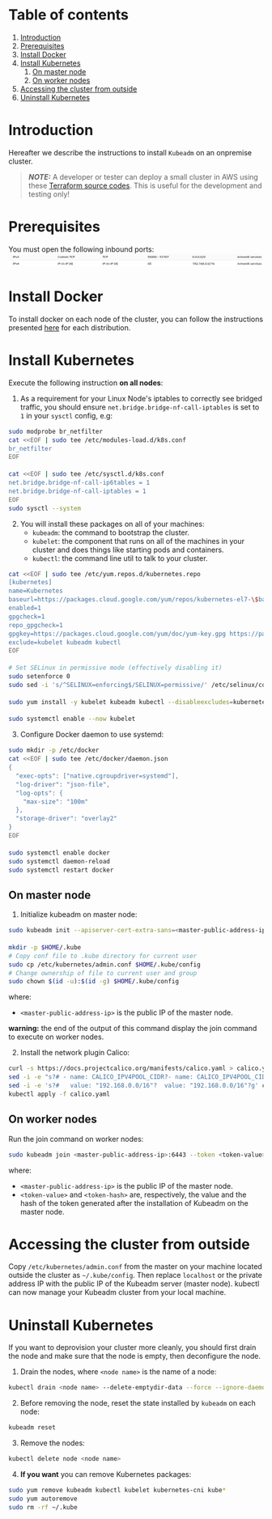 # Table of contents

1. [Introduction](#introduction)
2. [Prerequisites](#Prerequisites)
3. [Install Docker](#install-docker)
4. [Install Kubernetes](#install-kubernetes)
    1. [On master node](#on-master-node)
    2. [On worker nodes](#on-worker-nodes)
5. [Accessing the cluster from outside](#accessing-the-cluster-from-outside)
6. [Uninstall Kubernetes](#uninstall-kubernetes)

# Introduction

Hereafter we describe the instructions to install `Kubeadm` on an onpremise cluster.

> **_NOTE:_** A developer or tester can deploy a small cluster in AWS using these [Terraform source codes](../../utils/create-cluster). This is useful for the development and testing only!

# Prerequisites

You must open the following inbound ports:
![](../../utils/create-cluster/images/ports.png)

# Install Docker

To install docker on each node of the cluster, you can follow the instructions
presented [here](https://docs.docker.com/engine/install/) for each distribution.

# Install Kubernetes

Execute the following instruction **on all nodes**:

1. As a requirement for your Linux Node's iptables to correctly see bridged traffic, you should ensure
   `net.bridge.bridge-nf-call-iptables` is set to `1` in your `sysctl` config, e.g:

```bash
sudo modprobe br_netfilter
cat <<EOF | sudo tee /etc/modules-load.d/k8s.conf
br_netfilter
EOF

cat <<EOF | sudo tee /etc/sysctl.d/k8s.conf
net.bridge.bridge-nf-call-ip6tables = 1
net.bridge.bridge-nf-call-iptables = 1
EOF
sudo sysctl --system
```

2. You will install these packages on all of your machines:
    * `kubeadm`: the command to bootstrap the cluster.
    * `kubelet`: the component that runs on all of the machines in your cluster and does things like starting pods and
      containers.
    * `kubectl`: the command line util to talk to your cluster.

```bash
cat <<EOF | sudo tee /etc/yum.repos.d/kubernetes.repo
[kubernetes]
name=Kubernetes
baseurl=https://packages.cloud.google.com/yum/repos/kubernetes-el7-\$basearch
enabled=1
gpgcheck=1
repo_gpgcheck=1
gpgkey=https://packages.cloud.google.com/yum/doc/yum-key.gpg https://packages.cloud.google.com/yum/doc/rpm-package-key.gpg
exclude=kubelet kubeadm kubectl
EOF

# Set SELinux in permissive mode (effectively disabling it)
sudo setenforce 0
sudo sed -i 's/^SELINUX=enforcing$/SELINUX=permissive/' /etc/selinux/config

sudo yum install -y kubelet kubeadm kubectl --disableexcludes=kubernetes

sudo systemctl enable --now kubelet
```

3. Configure Docker daemon to use systemd:

```bash
sudo mkdir -p /etc/docker
cat <<EOF | sudo tee /etc/docker/daemon.json
{
  "exec-opts": ["native.cgroupdriver=systemd"],
  "log-driver": "json-file",
  "log-opts": {
    "max-size": "100m"
  },
  "storage-driver": "overlay2"
}
EOF

sudo systemctl enable docker
sudo systemctl daemon-reload
sudo systemctl restart docker
```

## On master node

1. Initialize kubeadm on master node:

```bash
sudo kubeadm init --apiserver-cert-extra-sans=<master-public-address-ip> --pod-network-cidr=192.168.0.0/16

mkdir -p $HOME/.kube
# Copy conf file to .kube directory for current user
sudo cp /etc/kubernetes/admin.conf $HOME/.kube/config
# Change ownership of file to current user and group
sudo chown $(id -u):$(id -g) $HOME/.kube/config
```

where:

* `<master-public-address-ip>` is the public IP of the master node.

**warning:** the end of the output of this command display the join command to execute on worker nodes.

2. Install the network plugin Calico:

```bash
curl -s https://docs.projectcalico.org/manifests/calico.yaml > calico.yaml
sed -i -e "s?# - name: CALICO_IPV4POOL_CIDR?- name: CALICO_IPV4POOL_CIDR?g" calico.yaml
sed -i -e 's?#   value: "192.168.0.0/16"?  value: "192.168.0.0/16"?g' calico.yaml
kubectl apply -f calico.yaml
```

## On worker nodes

Run the join command on worker nodes:

```bash
sudo kubeadm join <master-public-address-ip>:6443 --token <token-value> --discovery-token-ca-cert-hash <token-hash>
```

where:

* `<master-public-address-ip>` is the public IP of the master node.
* `<token-value>` and `<token-hash>` are, respectively, the value and the hash of the token generated after the
  installation of Kubeadm on the master node.

# Accessing the cluster from outside

Copy `/etc/kubernetes/admin.conf` from the master on your machine located outside the cluster as `~/.kube/config`. Then
replace `localhost` or the private address IP with the public IP of the Kubeadm server (master node). kubectl can now
manage your Kubeadm cluster from your local machine.

# Uninstall Kubernetes

If you want to deprovision your cluster more cleanly, you should first drain the node and make sure that the node is
empty, then deconfigure the node.

1. Drain the nodes, where `<node name>` is the name of a node:

```bash
kubectl drain <node name> --delete-emptydir-data --force --ignore-daemonsets
```

2. Before removing the node, reset the state installed by `kubeadm` on each node:

```bash
kubeadm reset
```

3. Remove the nodes:

```bash
kubectl delete node <node name>
```

4. **If you want** you can remove Kubernetes packages:

```bash
sudo yum remove kubeadm kubectl kubelet kubernetes-cni kube*
sudo yum autoremove
sudo rm -rf ~/.kube
```

